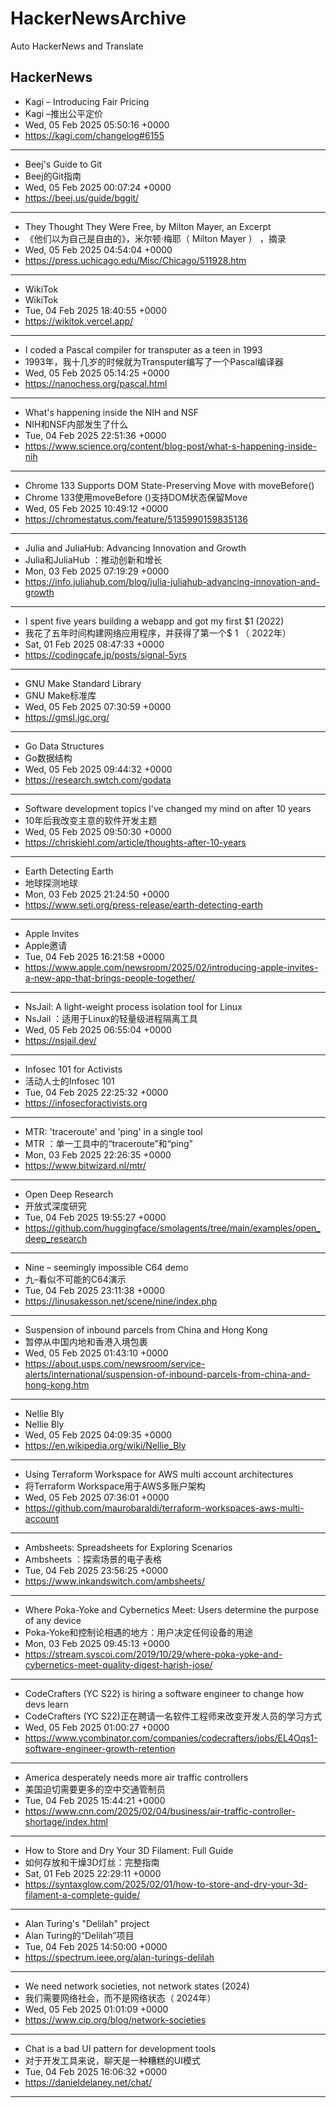 # HackerNewsArchive
Auto HackerNews and Translate

## HackerNews
* Kagi – Introducing Fair Pricing
* Kagi –推出公平定价
* Wed, 05 Feb 2025 05:50:16 +0000
* https://kagi.com/changelog#6155
----
* Beej's Guide to Git
* Beej的Git指南
* Wed, 05 Feb 2025 00:07:24 +0000
* https://beej.us/guide/bggit/
----
* They Thought They Were Free, by Milton Mayer, an Excerpt
* 《他们以为自己是自由的》，米尔顿·梅耶（ Milton Mayer ） ，摘录
* Wed, 05 Feb 2025 04:54:04 +0000
* https://press.uchicago.edu/Misc/Chicago/511928.htm
----
* WikiTok
* WikiTok
* Tue, 04 Feb 2025 18:40:55 +0000
* https://wikitok.vercel.app/
----
* I coded a Pascal compiler for transputer as a teen in 1993
* 1993年，我十几岁的时候就为Transputer编写了一个Pascal编译器
* Wed, 05 Feb 2025 05:14:25 +0000
* https://nanochess.org/pascal.html
----
* What's happening inside the NIH and NSF
* NIH和NSF内部发生了什么
* Tue, 04 Feb 2025 22:51:36 +0000
* https://www.science.org/content/blog-post/what-s-happening-inside-nih
----
* Chrome 133 Supports DOM State-Preserving Move with moveBefore()
* Chrome 133使用moveBefore ()支持DOM状态保留Move
* Wed, 05 Feb 2025 10:49:12 +0000
* https://chromestatus.com/feature/5135990159835136
----
* Julia and JuliaHub: Advancing Innovation and Growth
* Julia和JuliaHub ：推动创新和增长
* Mon, 03 Feb 2025 07:19:29 +0000
* https://info.juliahub.com/blog/julia-juliahub-advancing-innovation-and-growth
----
* I spent five years building a webapp and got my first $1 (2022)
* 我花了五年时间构建网络应用程序，并获得了第一个$ 1 （ 2022年）
* Sat, 01 Feb 2025 08:47:33 +0000
* https://codingcafe.jp/posts/signal-5yrs
----
* GNU Make Standard Library
* GNU Make标准库
* Wed, 05 Feb 2025 07:30:59 +0000
* https://gmsl.jgc.org/
----
* Go Data Structures
* Go数据结构
* Wed, 05 Feb 2025 09:44:32 +0000
* https://research.swtch.com/godata
----
* Software development topics I've changed my mind on after 10 years
* 10年后我改变主意的软件开发主题
* Wed, 05 Feb 2025 09:50:30 +0000
* https://chriskiehl.com/article/thoughts-after-10-years
----
* Earth Detecting Earth
* 地球探测地球
* Mon, 03 Feb 2025 21:24:50 +0000
* https://www.seti.org/press-release/earth-detecting-earth
----
* Apple Invites
* Apple邀请
* Tue, 04 Feb 2025 16:21:58 +0000
* https://www.apple.com/newsroom/2025/02/introducing-apple-invites-a-new-app-that-brings-people-together/
----
* NsJail: A light-weight process isolation tool for Linux
* NsJail ：适用于Linux的轻量级进程隔离工具
* Wed, 05 Feb 2025 06:55:04 +0000
* https://nsjail.dev/
----
* Infosec 101 for Activists
* 活动人士的Infosec 101
* Tue, 04 Feb 2025 22:25:32 +0000
* https://infosecforactivists.org
----
* MTR: 'traceroute' and 'ping' in a single tool
* MTR ：单一工具中的“traceroute”和“ping”
* Mon, 03 Feb 2025 22:26:35 +0000
* https://www.bitwizard.nl/mtr/
----
* Open Deep Research
* 开放式深度研究
* Tue, 04 Feb 2025 19:55:27 +0000
* https://github.com/huggingface/smolagents/tree/main/examples/open_deep_research
----
* Nine – seemingly impossible C64 demo
* 九–看似不可能的C64演示
* Tue, 04 Feb 2025 23:11:38 +0000
* https://linusakesson.net/scene/nine/index.php
----
* Suspension of inbound parcels from China and Hong Kong
* 暂停从中国内地和香港入境包裹
* Wed, 05 Feb 2025 01:43:10 +0000
* https://about.usps.com/newsroom/service-alerts/international/suspension-of-inbound-parcels-from-china-and-hong-kong.htm
----
* Nellie Bly
* Nellie Bly
* Wed, 05 Feb 2025 04:09:35 +0000
* https://en.wikipedia.org/wiki/Nellie_Bly
----
* Using Terraform Workspace for AWS multi account architectures
* 将Terraform Workspace用于AWS多账户架构
* Wed, 05 Feb 2025 07:36:01 +0000
* https://github.com/maurobaraldi/terraform-workspaces-aws-multi-account
----
* Ambsheets: Spreadsheets for Exploring Scenarios
* Ambsheets ：探索场景的电子表格
* Tue, 04 Feb 2025 23:56:25 +0000
* https://www.inkandswitch.com/ambsheets/
----
* Where Poka-Yoke and Cybernetics Meet: Users determine the purpose of any device
* Poka-Yoke和控制论相遇的地方：用户决定任何设备的用途
* Mon, 03 Feb 2025 09:45:13 +0000
* https://stream.syscoi.com/2019/10/29/where-poka-yoke-and-cybernetics-meet-quality-digest-harish-jose/
----
* CodeCrafters (YC S22) is hiring a software engineer to change how devs learn
* CodeCrafters (YC S22)正在聘请一名软件工程师来改变开发人员的学习方式
* Wed, 05 Feb 2025 01:00:27 +0000
* https://www.ycombinator.com/companies/codecrafters/jobs/EL4Oqs1-software-engineer-growth-retention
----
* America desperately needs more air traffic controllers
* 美国迫切需要更多的空中交通管制员
* Tue, 04 Feb 2025 15:44:21 +0000
* https://www.cnn.com/2025/02/04/business/air-traffic-controller-shortage/index.html
----
* How to Store and Dry Your 3D Filament: Full Guide
* 如何存放和干燥3D灯丝：完整指南
* Sat, 01 Feb 2025 22:29:11 +0000
* https://syntaxglow.com/2025/02/01/how-to-store-and-dry-your-3d-filament-a-complete-guide/
----
* Alan Turing's "Delilah" project
* Alan Turing的“Delilah”项目
* Tue, 04 Feb 2025 14:50:00 +0000
* https://spectrum.ieee.org/alan-turings-delilah
----
* We need network societies, not network states (2024)
* 我们需要网络社会，而不是网络状态（ 2024年）
* Wed, 05 Feb 2025 01:01:09 +0000
* https://www.cip.org/blog/network-societies
----
* Chat is a bad UI pattern for development tools
* 对于开发工具来说，聊天是一种糟糕的UI模式
* Tue, 04 Feb 2025 16:06:32 +0000
* https://danieldelaney.net/chat/
----

